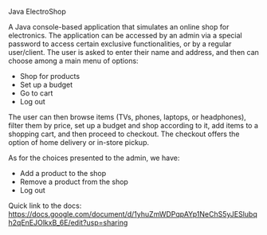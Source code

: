 Java ElectroShop

A Java console-based application that simulates an online shop for electronics. The application can be accessed by an admin via a special password to access certain exclusive functionalities, or by a regular user/client. The user is asked to enter their name and address, and then can choose among a main menu of options:
- Shop for products
- Set up a budget
- Go to cart
- Log out

The user can then browse items (TVs, phones, laptops, or headphones), filter them by price, set up a budget and shop according to it, add items to a shopping cart, and then proceed to checkout. The checkout offers the option of home delivery or in-store pickup.

As for the choices presented to the admin, we have:
- Add a product to the shop
- Remove a product from the shop
- Log out

Quick link to the docs: https://docs.google.com/document/d/1yhuZmWDPqpAYp1NeChS5yJESlubqh2qEnEJOlkxB_6E/edit?usp=sharing
